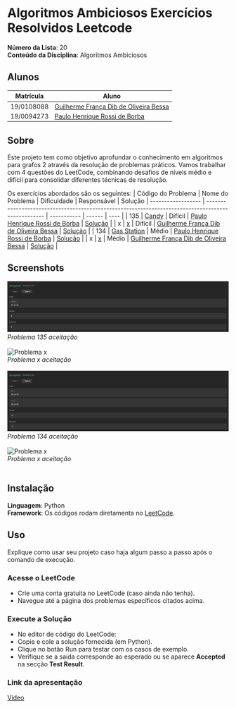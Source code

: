 # Algoritmos Ambiciosos Exercícios Resolvidos Leetcode

**Número da Lista**: 20 <br>
**Conteúdo da Disciplina**: Algoritmos Ambiciosos <br>

## Alunos
|Matrícula | Aluno |
| -- | -- |
| 19/0108088  |  [Guilherme França Dib de Oliveira Bessa](https://github.com/GuiDib) |
| 19/0094273  |  [Paulo Henrique Rossi de Borba](https://github.com/paulohborba) |

## Sobre 
Este projeto tem como objetivo aprofundar o conhecimento em algoritmos para grafos 2 através da resolução de problemas práticos. Vamos trabalhar com 4 questões do LeetCode, combinando desafios de níveis médio e difícil para consolidar diferentes técnicas de resolução.

Os exercícios abordados são os seguintes:
| Código do Problema | Nome do Problema                                                                                   | Dificuldade |   Responsável | Solução
| ------------------ | -------------------------------------------------------------------------------------------------- | ----------- | ------ | ---- |
| 135              | [Candy](https://leetcode.com/problems/candy/description/)     | Difícil     | [Paulo Henrique Rossi de Borba](https://github.com/paulohborba) | [Solução](https://github.com/projeto-de-algoritmos-2025/Greed_ExerciciosResolvidos-Leetcode/blob/9172213727040327a3ff27ae548fa276aa064c66/Problema_135/problem135.py) |
| x               | [x](x)               | Difícil      | [Guilherme França Dib de Oliveira Bessa](https://github.com/GuiDib) | [Solução](x) |
| 134               | [Gas Station](https://leetcode.com/problems/gas-station/?envType=problem-list-v2&envId=greedy)               | Médio       | [Paulo Henrique Rossi de Borba](https://github.com/paulohborba) | [Solução](x) |
| x               | [x](x)               | Médio       | [Guilherme França Dib de Oliveira Bessa](https://github.com/GuiDib) | [Solução](x) |


## Screenshots
![Problema 135](https://github.com/projeto-de-algoritmos-2025/Greed_ExerciciosResolvidos-Leetcode/blob/9172213727040327a3ff27ae548fa276aa064c66/Problema_135/img/Candy.png) <br>
*Problema 135 aceitação* <br> <br>
![Problema x](x) <br>
*Problema x aceitação* <br> <br>
![Problema 134](https://github.com/projeto-de-algoritmos-2025/Greed_ExerciciosResolvidos-Leetcode/blob/9172213727040327a3ff27ae548fa276aa064c66/Problema_134/img/GasStation.png) <br>
*Problema 134 aceitação* <br> <br>
![Problema x](x) <br>
*Problema x aceitação* <br> <br>

## Instalação 
**Linguagem**: Python<br>
**Framework**: Os códigos rodam diretamenta no [LeetCode](https://leetcode.com/).<br>

## Uso 
Explique como usar seu projeto caso haja algum passo a passo após o comando de execução.

### Acesse o LeetCode
- Crie uma conta gratuita no LeetCode (caso ainda não tenha).
- Navegue até a página dos problemas específicos citados acima.

### Execute a Solução
- No editor de código do LeetCode:
- Copie e cole a solução fornecida (em Python).
- Clique no botão Run para testar com os casos de exemplo.
- Verifique se a saída corresponde ao esperado ou se aparece **Accepted** na secção **Test Result**.

### Link da apresentação
[Vídeo](x) 
